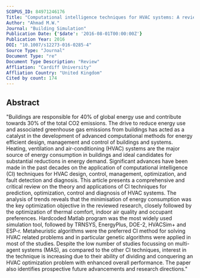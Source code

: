 ```yaml
---
SCOPUS_ID: 84971246176
Title: "Computational intelligence techniques for HVAC systems: A review"
Author: "Ahmad M.W."
Journal: "Building Simulation"
Publication Date: {'$date': '2016-08-01T00:00:00Z'}
Publication Year: 2016
DOI: "10.1007/s12273-016-0285-4"
Source Type: "Journal"
Document Type: "re"
Document Type Description: "Review"
Affliation: "Cardiff University"
Affliation Country: "United Kingdom"
Cited by count: 174
---
```


## Abstract
"Buildings are responsible for 40% of global energy use and contribute towards 30% of the total CO2 emissions. The drive to reduce energy use and associated greenhouse gas emissions from buildings has acted as a catalyst in the development of advanced computational methods for energy efficient design, management and control of buildings and systems. Heating, ventilation and air-conditioning (HVAC) systems are the major source of energy consumption in buildings and ideal candidates for substantial reductions in energy demand. Significant advances have been made in the past decades on the application of computational intelligence (CI) techniques for HVAC design, control, management, optimization, and fault detection and diagnosis. This article presents a comprehensive and critical review on the theory and applications of CI techniques for prediction, optimization, control and diagnosis of HVAC systems. The analysis of trends reveals that the minimisation of energy consumption was the key optimization objective in the reviewed research, closely followed by the optimization of thermal comfort, indoor air quality and occupant preferences. Hardcoded Matlab program was the most widely used simulation tool, followed by TRNSYS, EnergyPlus, DOE-2, HVACSim+ and ESP-r. Metaheuristic algorithms were the preferred CI method for solving HVAC related problems and in particular genetic algorithms were applied in most of the studies. Despite the low number of studies focussing on multi-agent systems (MAS), as compared to the other CI techniques, interest in the technique is increasing due to their ability of dividing and conquering an HVAC optimization problem with enhanced overall performance. The paper also identifies prospective future advancements and research directions."
